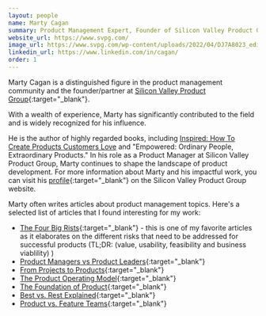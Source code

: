 ```yaml
---
layout: people
name: Marty Cagan
summary: Product Management Expert, Founder of Silicon Valley Product Group (SVPG)
website_url: https://www.svpg.com/
image_url: https://www.svpg.com/wp-content/uploads/2022/04/DJ7A8023_edit.jpg
linkedin_url: https://www.linkedin.com/in/cagan/
order: 1
---
```


Marty Cagan is a distinguished figure in the product management community and the founder/partner at [Silicon Valley Product Group](http://www.svpg.com){:target="_blank"}. 

With a wealth of experience, Marty has significantly contributed to the field and is widely recognized for his influence. 

He is the author of highly regarded books, including [Inspired: How To Create Products Customers Love](/books/marty_cagan_inspired.html) and "Empowered: Ordinary People, Extraordinary Products." In his role as a Product Manager at Silicon Valley Product Group, Marty continues to shape the landscape of product development. For more information about Marty and his impactful work, you can visit his [profile](https://www.svpg.com/team/marty-cagan/){:target="_blank"} on the Silicon Valley Product Group website.

Marty often writes articles about product management topics. Here's a selected list of articles that I found interesting for my work: 

* [The Four Big Rists](https://www.svpg.com/four-big-risks/){:target="_blank"} - this is one of my favorite articles as it elaborates on the different risks that need to be addressed for successful products (TL;DR: (value, usability, feasibility and business viablility) )
* [Product Managers vs Product Leaders](https://www.svpg.com/product-managers-vs-product-leaders/){:target="_blank"}
* [From Projects to Products](https://www.svpg.com/from-projects-to-products/){:target="_blank"}
* [The Product Operating Model](https://www.svpg.com/the-product-operating-model/){:target="_blank"}
* [The Foundation of Product](https://www.svpg.com/the-foundation-of-product/){:target="_blank"}
* [Best vs. Rest Explained](https://www.svpg.com/best-vs-rest-explained/){:target="_blank"}
* [Product vs. Feature Teams](https://www.svpg.com/product-vs-feature-teams/){:target="_blank"}

